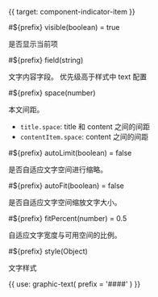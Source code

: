 {{ target: component-indicator-item }}

#${prefix} visible(boolean) = true

是否显示当前项

#${prefix} field(string)

文字内容字段。
优先级高于样式中 text 配置

#${prefix} space(number)

本文间距。

- `title.space`: title 和 content 之间的间距
- `contentItem.space`: content 之间的间距

#${prefix} autoLimit(boolean) = false

是否自适应文字空间进行缩略。

#${prefix} autoFit(boolean) = false

是否自适应文字空间缩放文字大小。

#${prefix} fitPercent(number) = 0.5

自适应文字宽度与可用空间的比例。

#${prefix} style(Object)

文字样式

{{ use: graphic-text(
  prefix = '####'
) }}
